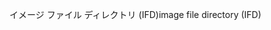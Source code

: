 <span data-ttu-id="f9aa8-101">イメージ ファイル ディレクトリ (IFD)</span><span class="sxs-lookup"><span data-stu-id="f9aa8-101">image file directory (IFD)</span></span>